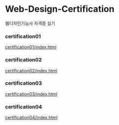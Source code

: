 # Web-Design-Certification

웹디자인기능사 자격증 실기

### certification01
[certification01/index.html](http://127.0.0.1:5500/certification01/index.html)

### certification02
[certification02/index.html](http://127.0.0.1:5500/certification02/index.html)

### certification03
[certification03/index.html](http://127.0.0.1:5500/certification03/index.html)

### certification04
[certification04/index.html](http://127.0.0.1:5500/certification04/index.html)